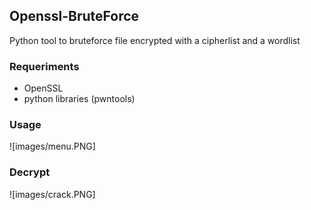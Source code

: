## Openssl-BruteForce

Python tool to bruteforce file encrypted with a cipherlist and a wordlist 

### Requeriments
-   OpenSSL
-   python libraries (pwntools)

### Usage

![images/menu.PNG]

### Decrypt

![images/crack.PNG]
